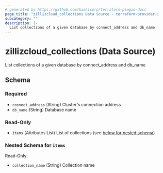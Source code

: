 ```yaml
---
# generated by https://github.com/hashicorp/terraform-plugin-docs
page_title: "zillizcloud_collections Data Source - terraform-provider-zillizcloud"
subcategory: ""
description: |-
  List collections of a given database by connect_address and db_name
---
```


# zillizcloud_collections (Data Source)

List collections of a given database by connect_address and db_name



<!-- schema generated by tfplugindocs -->
## Schema

### Required

- `connect_address` (String) Cluster's connection address
- `db_name` (String) Database name

### Read-Only

- `items` (Attributes List) List of collections (see [below for nested schema](#nestedatt--items))

<a id="nestedatt--items"></a>
### Nested Schema for `items`

Read-Only:

- `collection_name` (String) Collection name
